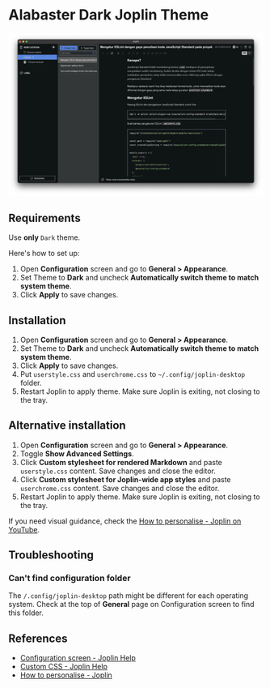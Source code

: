 # Alabaster Dark Joplin Theme

![](./screenshot.png)

## Requirements

Use **only** `Dark` theme.

Here's how to set up:

1. Open **Configuration** screen and go to **General > Appearance**.
2. Set Theme to **Dark** and uncheck **Automatically switch theme to match system theme**.
3. Click **Apply** to save changes.

## Installation

1. Open **Configuration** screen and go to **General > Appearance**.
2. Set Theme to **Dark** and uncheck **Automatically switch theme to match system theme**.
3. Click **Apply** to save changes.
4. Put `userstyle.css` and `userchrome.css` to `~/.config/joplin-desktop` folder.
5. Restart Joplin to apply theme. Make sure Joplin is exiting, not closing to the tray.

## Alternative installation

1. Open **Configuration** screen and go to **General > Appearance**.
2. Toggle **Show Advanced Settings**.
3. Click **Custom stylesheet for rendered Markdown** and paste `userstyle.css` content. Save changes and close the editor.
4. Click **Custom stylesheet for Joplin-wide app styles** and paste `userchrome.css` content. Save changes and close the editor.
5. Restart Joplin to apply theme. Make sure Joplin is exiting, not closing to the tray.

If you need visual guidance, check the [How to personalise - Joplin on YouTube](https://www.youtube.com/watch?v=DX_BkGuQTC0).

## Troubleshooting

### Can't find configuration folder

The `/.config/joplin-desktop` path might be different for each operating system. Check at the top of **General** page on Configuration screen to find this folder.

## References

- [Configuration screen - Joplin Help](https://joplinapp.org/help/apps/config_screen)
- [Custom CSS - Joplin Help](https://joplinapp.org/help/apps/custom_css)
- [How to personalise - Joplin](https://www.youtube.com/watch?v=DX_BkGuQTC0)
